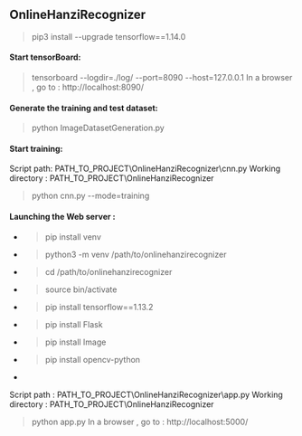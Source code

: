 ## OnlineHanziRecognizer

> pip3 install --upgrade tensorflow==1.14.0
> 

#### Start tensorBoard:

>tensorboard --logdir=./log/ --port=8090 --host=127.0.0.1
In a browser , go to : http://localhost:8090/

#### Generate the training and test dataset:

> python ImageDatasetGeneration.py

#### Start training:

 Script path: PATH_TO_PROJECT\OnlineHanziRecognizer\cnn.py
 Working directory : PATH_TO_PROJECT\OnlineHanziRecognizer
> python cnn.py --mode=training

#### Launching the Web server :

- > pip install venv
- > python3 -m venv /path/to/onlinehanzirecognizer
- > cd /path/to/onlinehanzirecognizer
- > source bin/activate
- > pip install tensorflow==1.13.2
- > pip install Flask
- > pip install Image
- > pip install opencv-python
- > 

 Script path : PATH_TO_PROJECT\OnlineHanziRecognizer\app.py
 Working directory : PATH_TO_PROJECT\OnlineHanziRecognizer
> python app.py
In a browser , go to : http://localhost:5000/

 


